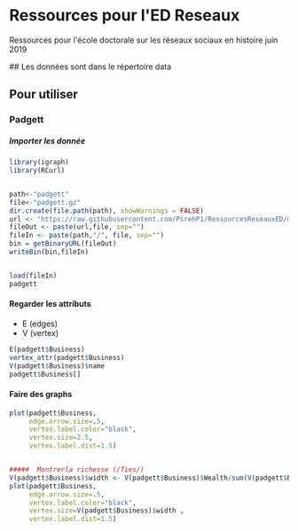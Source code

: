 # Ressources pour l'ED Reseaux
Ressources pour l'école doctorale sur les réseaux sociaux en histoire juin 2019


## Les données sont dans le répertoire data



## Pour utiliser 
###  Padgett 

##### Importer les donnée 
```R
library(igraph)
library(RCurl)


path<-"padgett"
file<-"padgett.gz"
dir.create(file.path(path), showWarnings = FALSE)
url <- "https://raw.githubusercontent.com/PirehP1/RessourcesReseauxED/master/data/"
fileOut <- paste(url,file, sep="")
fileIn <- paste(path,"/", file, sep="")
bin = getBinaryURL(fileOut) 
writeBin(bin,fileIn)  


load(fileIn)
padgett
```
#### Regarder les attributs
* E (edges)
* V (vertex)
```R
E(padgett$Business)
vertex_attr(padgett$Business)
V(padgett$Business)$name
padgett$Business[]
```

#### Faire des graphs 
```R 
plot(padgett$Business, 
     edge.arrow.size=.5, 
     vertex.label.color="black", 
     vertex.size=2.5, 
     vertex.label.dist=1.5)


#####  Montrerla richesse (/Ties/)
V(padgett$Business)$width <- V(padgett$Business)$Wealth/sum(V(padgett$Business)$Wealth) * 100
plot(padgett$Business, 
     edge.arrow.size=.5, 
     vertex.label.color="black", 
     vertex.size=V(padgett$Business)$width , 
     vertex.label.dist=1.5)
```
